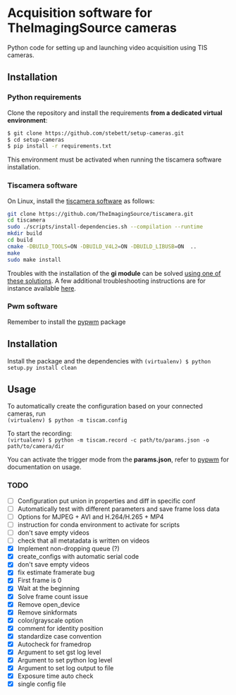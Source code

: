 # Acquisition software for TheImagingSource cameras

Python code for setting up and launching video acquisition using TIS cameras.



## Installation
### Python requirements
Clone the repository and install the requirements **from a dedicated virtual environment**:
```bash
$ git clone https://github.com/stebett/setup-cameras.git
$ cd setup-cameras
$ pip install -r requirements.txt
```
This environment must be activated when running the tiscamera software installation.

### Tiscamera software
On Linux, install the [tiscamera software](https://github.com/TheImagingSource/tiscamera) as follows:
```bash
git clone https://github.com/TheImagingSource/tiscamera.git
cd tiscamera
sudo ./scripts/install-dependencies.sh --compilation --runtime
mkdir build
cd build
cmake -DBUILD_TOOLS=ON -DBUILD_V4L2=ON -DBUILD_LIBUSB=ON  ..
make
sudo make install
```

Troubles with the installation of the **gi module** can be solved [using one of these solutions](https://askubuntu.com/a/1045213). A few additional troubleshooting instructions are for instance available [here](https://githubmemory.com/repo/TheImagingSource/tiscamera/issues/397).


### Pwm software
Remember to install the [pypwm](https://github.com/rfayat/PWM_Arduino) package

## Installation

Install the package and the dependencies with `(virtualenv) $ python setup.py install clean`

## Usage

To automatically create the configuration based on your connected cameras, run  
`(virtualenv) $ python -m tiscam.config` 

To start the recording:  
`(virtualenv) $ python -m tiscam.record -c path/to/params.json -o path/to/camera/dir`


You can activate the trigger mode from the **params.json**, refer to [pypwm](https://github.com/rfayat/PWM_Arduino) for documentation on usage.


### TODO

- [ ] Configuration put union in properties and diff in specific conf
- [ ] Automatically test with different parameters and save frame loss data
- [ ] Options for MJPEG + AVI and H.264/H.265 + MP4
- [ ] instruction for conda environment to activate for scripts
- [ ] don't save empty videos
- [ ] check that all metatadata is written on videos
- [x] Implement non-dropping queue (?)
- [x] create_configs with automatic serial code
- [x] don't save empty videos
- [x] fix estimate framerate bug
- [x] First frame is 0
- [x] Wait at the beginning
- [x] Solve frame count issue
- [x] Remove open_device
- [x] Remove sinkformats
- [x] color/grayscale option
- [x] comment for identity position
- [x] standardize case convention
- [x] Autocheck for framedrop
- [x] Argument to set gst log level
- [x] Argument to set python log level
- [x] Argument to set log output to file
- [x] Exposure time auto check
- [x] single config file
